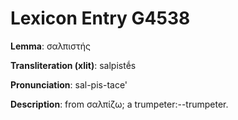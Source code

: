 # Lexicon Entry G4538

**Lemma**: σαλπιστής

**Transliteration (xlit)**: salpistḗs

**Pronunciation**: sal-pis-tace'

**Description**:
from σαλπίζω; a trumpeter:--trumpeter.
